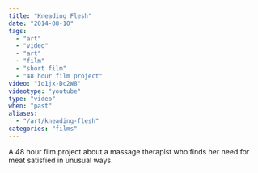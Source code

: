 ```yaml
---
title: "Kneading Flesh"
date: "2014-08-10"
tags:
  - "art"
  - "video"
  - "art"
  - "film"
  - "short film"
  - "48 hour film project"
video: "Io1jx-Dc2W8"
videotype: "youtube"
type: "video"
when: "past"
aliases:
  - "/art/kneading-flesh"
categories: "films" 
---
```

A 48 hour film project about a massage therapist who finds her need for
meat satisfied in unusual ways.
